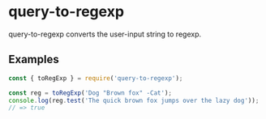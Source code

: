 # query-to-regexp

query-to-regexp converts the user-input string to regexp.

## Examples

```js
const { toRegExp } = require('query-to-regexp');

const reg = toRegExp('Dog "Brown fox" -Cat');
console.log(reg.test('The quick brown fox jumps over the lazy dog'));
// => true
```
